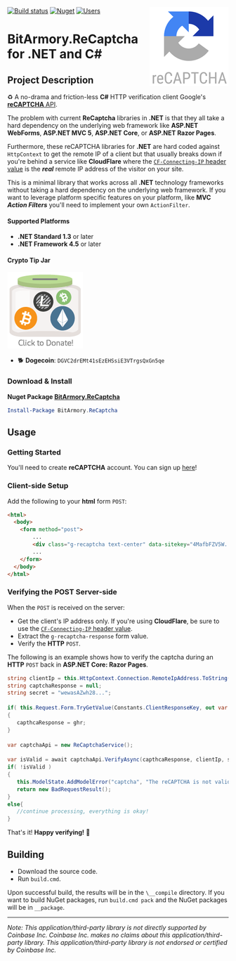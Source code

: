 [![Build status](https://ci.appveyor.com/api/projects/status/pw7x5xdqcvqrsrml/branch/master?svg=true)](https://ci.appveyor.com/project/BitArmory/recaptcha/branch/master) [![Nuget](https://img.shields.io/nuget/v/BitArmory.ReCaptcha.svg)](https://www.nuget.org/packages/Coinbase.Commerce/) [![Users](https://img.shields.io/nuget/dt/BitArmory.ReCaptcha.svg)](https://www.nuget.org/packages/BitArmory.ReCapthca/) <img src="https://raw.githubusercontent.com/BitArmory/ReCaptcha/master/docs/recaptcha.png" align='right' />

BitArmory.ReCaptcha for .NET and C#
===================================

Project Description
-------------------
:recycle: A no-drama and friction-less **C#** HTTP verification client Google's [**reCAPTCHA** API](https://www.google.com/recaptcha).

The problem with current **ReCaptcha** libraries in **.NET** is that they all take a hard dependency on the underlying web framework like **ASP.NET WebForms**, **ASP.NET MVC 5**, **ASP.NET Core**, or **ASP.NET Razor Pages**. 

Furthermore, these reCAPTCHA libraries for **.NET** are hard coded against `HttpContext` to get the remote IP of a client but that usually breaks down if you're behind a service like **CloudFlare** where the [`CF-Connecting-IP` header value](https://support.cloudflare.com/hc/en-us/articles/200170986-How-does-Cloudflare-handle-HTTP-Request-headers) is the ***real*** remote IP address of the visitor on your site.

This is a minimal library that works across all **.NET** technology frameworks without taking a hard dependency on the underlying web framework. If you want to leverage platform specific features on your platform, like **MVC** ***Action Filters*** you'll need to implement your own `ActionFilter`.

#### Supported Platforms
* **.NET Standard 1.3** or later
* **.NET Framework 4.5** or later

#### Crypto Tip Jar
<a href="https://commerce.coinbase.com/checkout/f78fc08f-f34f-40c5-8262-8595c3492f3a"><img src="https://raw.githubusercontent.com/BitArmory/ReCaptcha/master/docs/tipjar.png" /></a>
* :dog2: **Dogecoin**: `DGVC2drEMt41sEzEHSsiE3VTrgsQxGn5qe`


### Download & Install
**Nuget Package [BitArmory.ReCaptcha](https://www.nuget.org/packages/BitArmory.ReCaptcha/)**

```powershell
Install-Package BitArmory.ReCaptcha
```

Usage
-----
### Getting Started
You'll need to create **reCAPTCHA** account. You can sign up [here](https://www.google.com/recaptcha)!

### Client-side Setup
Add the following to your **html** form `POST`:
```html
<html>
  <body>
    <form method="post">
        ...
        <div class="g-recaptcha text-center" data-sitekey="4MafbFZV5W..."></div>
        ...
    </form>
  </body>
</html>
```


### Verifying the POST Server-side
When the `POST` is received on the server:
* Get the client's IP address only. If you're using **CloudFlare**, be sure to use the [`CF-Connecting-IP` header value](https://support.cloudflare.com/hc/en-us/articles/200170986-How-does-Cloudflare-handle-HTTP-Request-headers).
* Extract the `g-recaptcha-response` form value.
* Verify the **HTTP** `POST`.

The following is an example shows how to verify the captcha during an **HTTP** `POST` back in **ASP.NET Core: Razor Pages**.

```csharp
string clientIp = this.HttpContext.Connection.RemoteIpAddress.ToString();
string captchaResponse = null;
string secret = "wewasAZwh28...";

if( this.Request.Form.TryGetValue(Constants.ClientResponseKey, out var ghr) )
{
   capthcaResponse = ghr;
}

var captchaApi = new ReCaptchaService();

var isValid = await captchaApi.VerifyAsync(capthcaResponse, clientIp, secret);
if( !isValid )
{
   this.ModelState.AddModelError("captcha", "The reCAPTCHA is not valid.");
   return new BadRequestResult();
}
else{
   //continue processing, everything is okay!
}
```
That's it! **Happy verifying!** :tada:


Building
--------
* Download the source code.
* Run `build.cmd`.

Upon successful build, the results will be in the `\__compile` directory. If you want to build NuGet packages, run `build.cmd pack` and the NuGet packages will be in `__package`.

---
*Note: This application/third-party library is not directly supported by Coinbase Inc. Coinbase Inc. makes no claims about this application/third-party library.  This application/third-party library is not endorsed or certified by Coinbase Inc.*
